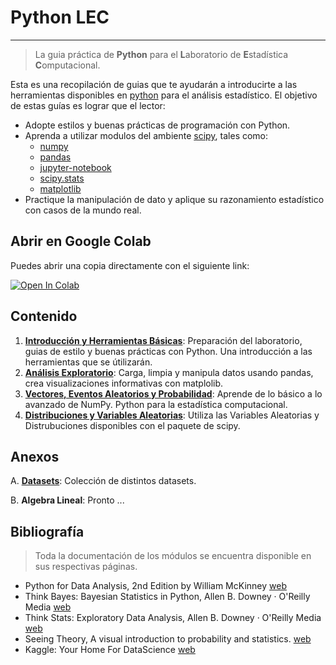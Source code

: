 # Python LEC
----------------
> La guia práctica de __Python__ para el **L**aboratorio de **E**stadística **C**omputacional.

Esta es una recopilación de guias que te ayudarán a introducirte a las herramientas disponibles en [python](https://www.python.org/) para el análisis estadístico. El objetivo de estas guías es lograr que el lector:

* Adopte estilos y buenas prácticas de programación con Python.
* Aprenda a utilizar modulos del ambiente [scipy](https://www.scipy.org/), tales como:
  * [numpy](http://www.numpy.org/)
  * [pandas](http://pandas.pydata.org/)
  * [jupyter-notebook](http://jupyter.org/)
  * [scipy.stats](https://docs.scipy.org/doc/scipy/reference/stats.html/)
  * [matplotlib](http://matplotlib.org/)
* Practique la manipulación de dato y aplique su razonamiento estadístico con casos de la mundo real.

## Abrir en Google Colab

Puedes abrir una copia directamente con el siguiente link:

[![Open In Colab](https://colab.research.google.com/assets/colab-badge.svg)](https://colab.research.google.com/github/sborquez/Python-LEC/blob/master)

## Contenido

1. **[Introducción y Herramientas Básicas](https://github.com/sborquez/Python-LEC/blob/master/0.%20Introducci%C3%B3n%20y%20Herramientas%20B%C3%A1sicas.ipynb)**:
Preparación del laboratorio, guias de estilo y buenas prácticas con Python. Una introducción a las herramientas que se útilizarán.
2. **[Análisis Exploratorio](https://github.com/sborquez/Python-LEC/blob/master/1.%20An%C3%A1lisis%20Exploratorio.ipynb)**: Carga, limpia y manipula datos usando pandas, crea visualizaciones informativas con matplolib.
3. **[Vectores, Eventos Aleatorios y Probabilidad](https://github.com/sborquez/Python-LEC/blob/master/2.%20Vectores%2C%20Eventos%20Aleatorios%20y%20Probabilidad.ipynb)**: Aprende de lo básico a lo avanzado de NumPy. Python para la estadística computacional.
4. **[Distribuciones y Variables Aleatorias](https://github.com/sborquez/Python-LEC/blob/master/3.%20Distribuciones%20y%20Variables%20Aleatorias.ipynb)**: Utiliza las Variables Aleatorias y Distrubuciones disponibles con el paquete de scipy.

## Anexos

A. **[Datasets](https://github.com/sborquez/Python-LEC/blob/master/A.%20Datasets.md)**: Colección de distintos datasets.

B. **Algebra Lineal**: Pronto ...

## Bibliografía

> Toda la documentación de los módulos se encuentra disponible en sus respectivas páginas.

* Python for Data Analysis, 2nd Edition by William McKinney [web](http://shop.oreilly.com/product/0636920050896.do)
* Think Bayes: Bayesian Statistics in Python, Allen B. Downey · O'Reilly Media [web](https://greenteapress.com/wp/think-bayes/)
* Think Stats: Exploratory Data Analysis, Allen B. Downey · O'Reilly Media [web](https://greenteapress.com/thinkstats/)
* Seeing Theory, A visual introduction to probability and statistics. [web](https://seeing-theory.brown.edu/)
* Kaggle: Your Home For DataScience [web](https://www.kaggle.com)

